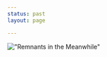 ```yaml
---
status: past
layout: page

---
```


!["Remnants in the Meanwhile"](assets/images/RemnantsPoster.jpeg)





